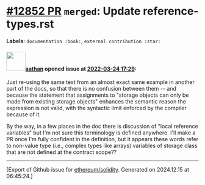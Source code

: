 # [\#12852 PR](https://github.com/ethereum/solidity/pull/12852) `merged`: Update reference-types.rst
**Labels**: `documentation :book:`, `external contribution :star:`


#### <img src="https://avatars.githubusercontent.com/u/24279435?v=4" width="50">[aathan](https://github.com/aathan) opened issue at [2022-03-24 17:29](https://github.com/ethereum/solidity/pull/12852):

Just re-using the same text from an almost exact same example in another part of the docs, so that there is no confusion between them -- and because the statement that assignments to "storage objects can only be made from existing storage objects" enhances the semantic reason the expression is not valid, with the syntactic limit enforced by the compiler because of it.

By the way, in a few places in the doc there is discussion of "local reference variables" but I'm not sure this terminology is defined anywhere. I'll make a PR once I'm fully confident in the definition, but it appears these words refer to non-value type (i.e., complex types like arrays) variables of storage class that are not defined at the contract scope??




-------------------------------------------------------------------------------



[Export of Github issue for [ethereum/solidity](https://github.com/ethereum/solidity). Generated on 2024.12.15 at 06:45:24.]
